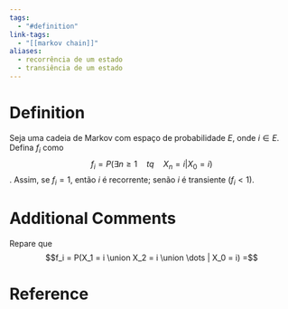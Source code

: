 ```yaml
---
tags:
  - "#definition"
link-tags:
  - "[[markov chain]]"
aliases:
  - recorrência de um estado
  - transiência de um estado
---
```

# Definition 
Seja uma cadeia de Markov com espaço de probabilidade $E$, onde $i \in E$. Defina $f_i$ como $$f_i = P(\exists n \geq 1 \quad tq \quad X_n = i | X_0 = i)$$. Assim, se $f_i = 1$, então $i$ é recorrente; senão $i$ é transiente ($f_i < 1$).

# Additional Comments
Repare que $$f_i = P(X_1 = i \union X_2 = i \union \dots | X_0 = i) =$$

# Reference




